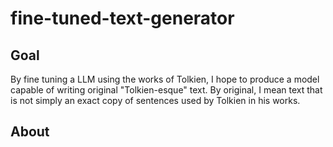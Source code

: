 # fine-tuned-text-generator


## Goal
By fine tuning a LLM using the works of Tolkien, I hope to produce a model capable of writing original "Tolkien-esque" text. By original, I mean text that is not simply an exact copy of sentences used by Tolkien in his works.

## About
